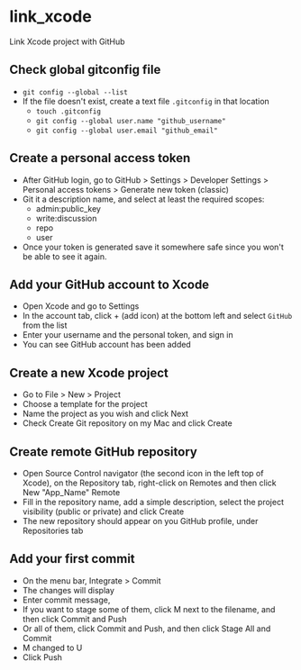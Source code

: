 # link_xcode
Link Xcode project with GitHub

## Check global gitconfig file

- `git config --global --list`
- If the file doesn't exist, create a text file `.gitconfig` in that location
  - `touch .gitconfig`
  - `git config --global user.name "github_username"`
  - `git config --global user.email "github_email"`

## Create a personal access token

- After GitHub login, go to GitHub > Settings > Developer Settings > Personal access tokens > Generate new token (classic)
- Git it a description name, and select at least the required scopes:
  - admin:public_key
  - write:discussion
  - repo
  - user
- Once your token is generated save it somewhere safe since you won't be able to see it again.

## Add your GitHub account to Xcode

- Open Xcode and go to Settings
- In the account tab, click + (add icon) at the bottom left and select `GitHub` from the list
- Enter your username and the personal token, and sign in
- You can see GitHub account has been added

## Create a new Xcode project

- Go to File > New > Project
- Choose a template for the project
- Name the project as you wish and click Next
- Check Create Git repository on my Mac and click Create

## Create remote GitHub repository

- Open Source Control navigator (the second icon in the left top of Xcode), on the Repository tab, right-click on Remotes and then click New "App_Name" Remote
- Fill in the repository name, add a simple description, select the project visibility (public or private) and click Create
- The new repository should appear on you GitHub profile, under Repositories tab

## Add your first commit

- On the menu bar, Integrate > Commit
- The changes will display
- Enter commit message,
- If you want to stage some of them, click M next to the filename, and then click Commit and Push
- Or all of them, click Commit and Push, and then click Stage All and Commit
- M changed to U
- Click Push
